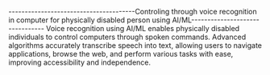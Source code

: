 ---------------------------------------Controling through voice recognition in computer for physically disabled person using AI/ML--------------------------------
Voice recognition using AI/ML enables physically disabled individuals to control computers through spoken commands. Advanced algorithms accurately transcribe speech into text, allowing users to navigate applications, browse the web, and perform various tasks with ease, improving accessibility and independence.
